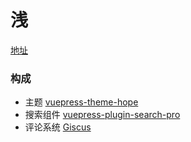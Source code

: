 # 浅
[地址](https://jserlin.github.io/blogs/)

### 构成
- 主题 [vuepress-theme-hope](https://github.com/vuepress-theme-hope/vuepress-theme-hope)
- 搜索组件 [vuepress-plugin-search-pro](https://github.com/vuepress-theme-hope/vuepress-theme-hope/blob/main/docs/search-pro/src/README.md)
- 评论系统 [Giscus](https://giscus.app/zh-CN)
